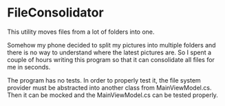 FileConsolidator
================

This utility moves files from a lot of folders into one.

Somehow my phone decided to split my pictures into multiple folders and there is no way to understand where the latest pictures are. So I spent a couple of hours writing this program so that it can consolidate all files for me in seconds.

The program has no tests. In order to properly test it, the file system provider must be abstracted into another class from MainViewModel.cs. Then it can be mocked and the MainViewModel.cs can be tested properly.

